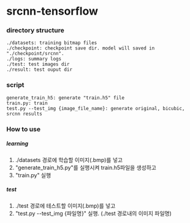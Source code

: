 # srcnn-tensorflow

### directory structure
```
./datasets: training bitmap files
./checkpoint: checkpoint save dir. model will saved in "./checkpoint/srcnn".
./logs: summary logs
./test: test images dir
./result: test ouput dir
```


### script
```
generate_train_h5: generate "train.h5" file
train.py: train
test.py --test_img {image_file_name}: generate original, bicubic, srcnn results
```


### How to use
##### learning
1. ./datasets 경로에 학습할 이미지(.bmp)를 넣고
2. "generate_train_h5.py"를 실행시켜 train.h5파일을 생성하고
3. "train.py" 실행


##### test
1. ./test 경로에 테스트할 이미지(.bmp)를 넣고
2. "test.py --test_img {파일명}" 실행. (./test 경로내의 이미지 파일명)
